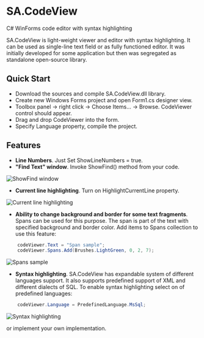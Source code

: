 # SA.CodeView
C# WinForms code editor with syntax highlighting

SA.CodeView is light-weight viewer and editor with syntax highlighting. It can be used as single-line text field or as fully functioned editor. It was initially developed for some application but then was segregated as standalone open-source library.

## Quick Start

* Download the sources and compile SA.CodeView.dll library.
* Create new Windows Forms project and open Form1.cs designer view.
* Toolbox panel -> right click -> Choose Items... -> Browse. CodeViewer control should appear.
* Drag and drop CodeViewer into the form.
* Specify Language property, compile the project.

## Features
* **Line Numbers**. Just Set ShowLineNumbers = true.
* **"Find Text" window**. Invoke ShowFind() method from your code.

![ShowFind window](https://github.com/ygavrishov/SA.CodeView/blob/master/Screenshots/find-window.png)

* **Current line highlighting**. Turn on HighlightCurrentLine property.

![Current line highlighting](https://github.com/ygavrishov/SA.CodeView/blob/master/Screenshots/current-line-highlihting.png)

* **Ability to change background and border for some text fragments**. Spans can be used for this purpose. The span is part of the text with specified background and border color. Add items to Spans collection to use this feature:
```csharp
	codeViewer.Text = "Span sample";
	codeViewer.Spans.Add(Brushes.LightGreen, 0, 2, 7);
```

![Spans sample](https://github.com/ygavrishov/SA.CodeView/blob/master/Screenshots/spans-sample.png)

* **Syntax highlighting**. SA.CodeView has expandable system of different languages support. It also supports predefined support of XML and different dialects of SQL. To enable syntax highlighting select on of predefined languages: 
```csharp
	codeViewer.Language = PredefinedLanguage.MsSql;
```

![Syntax highlighting](https://github.com/ygavrishov/SA.CodeView/blob/master/Screenshots/syntax-highlighting.png)

or implement your own implementation.
